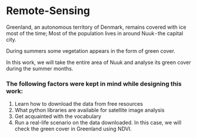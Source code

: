 # Remote-Sensing

Greenland, an autonomous territory of Denmark, remains covered with ice most of the time; Most of the population lives in around Nuuk - the capital city.

During summers some vegetation appears in the form of green cover. 

In this work, we will take the entire area of Nuuk and analyse its green cover during the summer months.

### The following factors were kept in mind while designing this work:


1. Learn how to download the data from free resources
2. What python libraries are available for satellite image analysis
3. Get acquainted with the vocabulary
4. Run a real-life scenario on the data downloaded. In this case, we will check the green cover in Greenland using NDVI.
